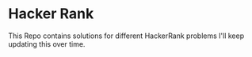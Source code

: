 # Hacker Rank
This Repo contains solutions for different HackerRank problems I'll keep updating this over time. 
